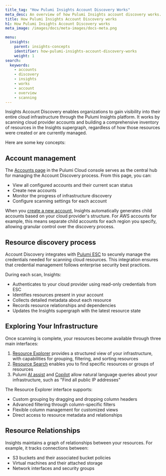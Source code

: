 ```yaml
---
title_tag: "How Pulumi Insights Account Discovery Works"
meta_desc: An overview of how Pulumi Insights account discovery works.
title: How Pulumi Insights Account Discovery works
h1: How Pulumi Insights Account Discovery works
meta_image: /images/docs/meta-images/docs-meta.png

menu:
  insights:
    parent: insights-concepts
    identifier: how-pulumi-insights-account-discovery-works
    weight: 1
search:
  keywords:
    - accounts
    - discovery
    - insights
    - works
    - account
    - overview
    - scanning
---
```


Insights Account Discovery enables organizations to gain visibility into their entire cloud infrastructure through the Pulumi Insights platform. It works by scanning cloud provider accounts and building a comprehensive inventory of resources in the Insights supergraph, regardless of how those resources were created or are currently managed.

Here are some key concepts:

## Account management

The [Accounts page](/docs/insights/accounts/) in the Pulumi Cloud console serves as the central hub for managing the Account Discovery process. From this page, you can:

- View all configured accounts and their current scan status
- Create new accounts
- Monitor the progress of infrastructure discovery
- Configure scanning settings for each account

When you [create a new account](/docs/insights/get-started/create-accounts/), Insights automatically generates child accounts based on your cloud provider's structure. For AWS accounts for example, this means separate child accounts for each region you specify, allowing granular control over the discovery process.

## Resource discovery process

Account Discovery integrates with [Pulumi ESC](/docs/esc/) to securely manage the credentials needed for scanning cloud resources. This integration ensures that credential management follows enterprise security best practices.

During each scan, Insights:

- Authenticates to your cloud provider using read-only credentials from ESC
- Identifies resources present in your account
- Collects detailed metadata about each resource
- Records resource relationships and dependencies
- Updates the Insights supergraph with the latest resource state

## Exploring Your Infrastructure

Once scanning is complete, your resources become available through three main interfaces:

1. [Resource Explorer](/docs/insights/search/) provides a structured view of your infrastructure, with capabilities for grouping, filtering, and sorting resources
2. [Resource Search](/docs/insights/search/) enables you to find specific resources or groups of resources
3. Pulumi [AI assist](/docs/insights/get-started/using-resource-explorer/#ai-assist-examples) and [Copilot](/docs/pulumi-cloud/copilot/) allow natural language queries about your infrastructure, such as "Find all public IP addresses"

The Resource Explorer interface supports:

- Custom grouping by dragging and dropping column headers
- Advanced filtering through column-specific filters
- Flexible column management for customized views
- Direct access to resource metadata and relationships

## Resource Relationships

Insights maintains a graph of relationships between your resources. For example, it tracks connections between:

- S3 buckets and their associated bucket policies
- Virtual machines and their attached storage
- Network interfaces and security groups
